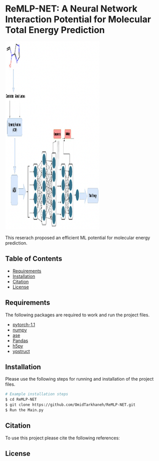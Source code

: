 # ReMLP-NET: A Neural Network Interaction Potential for Molecular Total Energy Prediction

<!-- Add an image in the header -->
<!-- ![Model Workflow](./New_Model.png) -->
<!-- ![Model Workflow](./New_Model.png)
 -->

<img src="./New_Model.png" alt="Model Workflow" width="300" height="600"/>

This reserach proposed an efficient ML potential for molecular energy prediction.

## Table of Contents

- [Requirements](#Requirements)
- [Installation](#installation)
- [Citation](#Citation)
- [License](#license)


## Requirements

The following packages are required to work and run the project files.

- [pytorch-1.1](#pytorch-1.1)
- [numpy](#numpy)
- [ase](#ase)
- [Pandas](#Pandas)
- [h5py](#h5py)
- [ypstruct](#ypstruct)



## Installation

Please use the following steps for running and installation of the project files.

```bash
# Example installation steps
$ cd ReMLP-NET
$ git clone https://github.com/OmidTarkhaneh/ReMLP-NET.git
$ Run the Main.py
```

## Citation
To use this project please cite the following references:

## License

